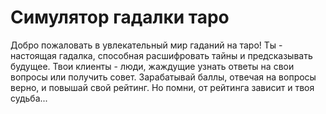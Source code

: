 # Симулятор гадалки таро
Добро пожаловать в увлекательный мир гаданий на таро!
Ты - настоящая гадалка, способная расшифровать тайны и предсказывать будущее.
Твои клиенты - люди, жаждущие узнать ответы на свои вопросы или получить совет.
Зарабатывай баллы, отвечая на вопросы верно, и повышай свой рейтинг. 
Но помни, от рейтинга зависит и твоя судьба...
